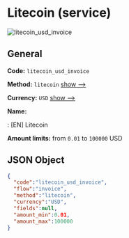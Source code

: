
# Litecoin (service) 
![litecoin_usd_invoice](https://static.openfintech.io/payment_methods/litecoin_usd_invoice/logo.svg?w=400&c=v0.59.26#w200)  

## General 
 
**Code:** `litecoin_usd_invoice` 
 
**Method:** `litecoin` 
 [show -->](/payment-methods/litecoin/) 
 
**Currency:** `USD` [show -->](/currencies/USD/) 
 
**Name:** 
 
:	[EN] Litecoin 
 
**Amount limits:** from `0.01` to `100000` USD 

## JSON Object 

```json
{
  "code":"litecoin_usd_invoice",
  "flow":"invoice",
  "method":"litecoin",
  "currency":"USD",
  "fields":null,
  "amount_min":0.01,
  "amount_max":100000
}
```  
